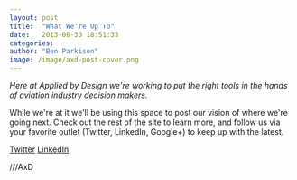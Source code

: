 ```yaml
---
layout: post
title:  "What We're Up To"
date:   2013-08-30 18:51:33
categories: 
author: "Ben Parkison"
image: /image/axd-post-cover.png
---
```


*Here at Applied by Design we're working to put the right tools in the hands of aviation industry decision makers.*  

While we're at it we'll be using this space to post our vision of where we're going next. Check out the rest of the site to learn more, and follow us via your favorite outlet (Twitter, LinkedIn, Google+) to keep up with the latest.

[Twitter](https://twitter.com/AppliedByDesign)
[LinkedIn](http://www.linkedin.com/company/applied-by-design)


///AxD